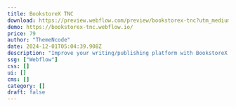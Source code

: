 ```yaml
---
title: BookstoreX TNC
download: https://preview.webflow.com/preview/bookstorex-tnc?utm_medium=preview_link&utm_source=designer&utm_content=bookstorex-tnc&preview=10bce1d6d62816fa51c8d8bff0114749&workflow=sitePreview
demo: https://bookstorex-tnc.webflow.io/
price: 79
author: "ThemeNcode"
date: 2024-12-01T05:04:39.908Z
description: "Improve your writing/publishing platform with BookstoreX TNC. The ultimate Webflow Template for authors. Sell ​​more books, build a strong author platform, grow your audience and connect with readers."
ssg: ["Webflow"]
css: []
ui: []
cms: []
category: []
draft: false
---
```

